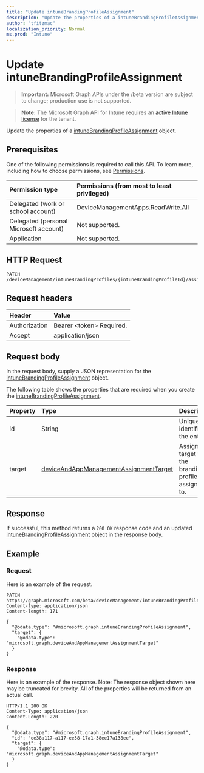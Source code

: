 ```yaml
---
title: "Update intuneBrandingProfileAssignment"
description: "Update the properties of a intuneBrandingProfileAssignment object."
author: "tfitzmac"
localization_priority: Normal
ms.prod: "Intune"
---
```


# Update intuneBrandingProfileAssignment

> **Important:** Microsoft Graph APIs under the /beta version are subject to change; production use is not supported.

> **Note:** The Microsoft Graph API for Intune requires an [active Intune license](https://go.microsoft.com/fwlink/?linkid=839381) for the tenant.

Update the properties of a [intuneBrandingProfileAssignment](../resources/intune-wip-intunebrandingprofileassignment.md) object.

## Prerequisites
One of the following permissions is required to call this API. To learn more, including how to choose permissions, see [Permissions](/concepts/permissions-reference.md).

|Permission type|Permissions (from most to least privileged)|
|:---|:---|
|Delegated (work or school account)|DeviceManagementApps.ReadWrite.All|
|Delegated (personal Microsoft account)|Not supported.|
|Application|Not supported.|

## HTTP Request
<!-- {
  "blockType": "ignored"
}
-->
``` http
PATCH /deviceManagement/intuneBrandingProfiles/{intuneBrandingProfileId}/assignments/{intuneBrandingProfileAssignmentId}
```

## Request headers
|Header|Value|
|:---|:---|
|Authorization|Bearer &lt;token&gt; Required.|
|Accept|application/json|

## Request body
In the request body, supply a JSON representation for the [intuneBrandingProfileAssignment](../resources/intune-wip-intunebrandingprofileassignment.md) object.

The following table shows the properties that are required when you create the [intuneBrandingProfileAssignment](../resources/intune-wip-intunebrandingprofileassignment.md).

|Property|Type|Description|
|:---|:---|:---|
|id|String|Unique identifier of the entity.|
|target|[deviceAndAppManagementAssignmentTarget](../resources/intune-shared-deviceandappmanagementassignmenttarget.md)|Assignment target that the branding profile is assigned to.|



## Response
If successful, this method returns a `200 OK` response code and an updated [intuneBrandingProfileAssignment](../resources/intune-wip-intunebrandingprofileassignment.md) object in the response body.

## Example

### Request
Here is an example of the request.
``` http
PATCH https://graph.microsoft.com/beta/deviceManagement/intuneBrandingProfiles/{intuneBrandingProfileId}/assignments/{intuneBrandingProfileAssignmentId}
Content-type: application/json
Content-length: 171

{
  "@odata.type": "#microsoft.graph.intuneBrandingProfileAssignment",
  "target": {
    "@odata.type": "microsoft.graph.deviceAndAppManagementAssignmentTarget"
  }
}
```

### Response
Here is an example of the response. Note: The response object shown here may be truncated for brevity. All of the properties will be returned from an actual call.
``` http
HTTP/1.1 200 OK
Content-Type: application/json
Content-Length: 220

{
  "@odata.type": "#microsoft.graph.intuneBrandingProfileAssignment",
  "id": "ee38a117-a117-ee38-17a1-38ee17a138ee",
  "target": {
    "@odata.type": "microsoft.graph.deviceAndAppManagementAssignmentTarget"
  }
}
```





